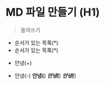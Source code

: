 # MD 파일 만들기 (H1)
> 들여쓰기
* 순서가 있는 목록(*)
* 순서가 있는 목록(*)
+ 안녕(+)
- 안녕(-)
**안녕(**)
***안녕(***)
***안녕(***)
